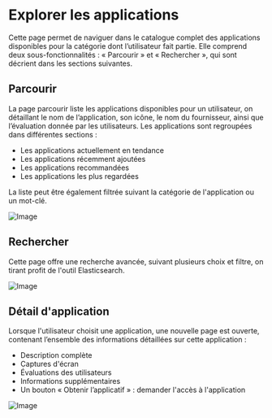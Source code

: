 # Explorer les applications

Cette page permet de naviguer dans le catalogue complet des applications disponibles pour la catégorie dont l’utilisateur fait partie. Elle comprend deux sous-fonctionnalités : « Parcourir » et « Rechercher », qui sont décrient dans les sections suivantes.

## Parcourir

La page parcourir liste les applications disponibles pour un utilisateur, on détaillant le nom de l’application, son icône, le nom du fournisseur, ainsi que l’évaluation donnée par les utilisateurs. Les applications sont regroupées dans différentes sections :

* Les applications actuellement en tendance
* Les applications récemment ajoutées
* Les applications recommandées
* Les applications les plus regardées

La liste peut être également filtrée suivant la catégorie de l'application ou un mot-clé.

![Image](/images/guide/explore/apps/explore-apps.png)

## Rechercher

Cette page offre une recherche avancée, suivant plusieurs choix et filtre, on tirant profit de l'outil Elasticsearch.

![Image](/images/guide/explore/apps/explore-apps-search.png)

## Détail d'application

Lorsque l'utilisateur choisit une application, une nouvelle page est ouverte, contenant l’ensemble des informations détaillées sur cette application :

* Description complète
* Captures d'écran
* Évaluations des utilisateurs
* Informations supplémentaires
* Un bouton « Obtenir l’applicatif » : demander l'accès à l'application

![Image](/images/guide/explore/apps/explore-apps-detail.png)
